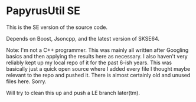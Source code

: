 # PapyrusUtil SE

This is the SE version of the source code.

Depends on Boost, Jsoncpp, and the latest version of SKSE64.

Note: I'm not a C++ programmer. This was mainly all written after Googling basics and then applying the results here as necessary.
I also haven't very reliably kept up my local repo of it for the past 6-ish years. This was basically just a quick open source where I added every file I thought maybe relevant to the repo and pushed it. There is almost certainly old and unused files here. Sorry.

Will try to clean this up and push a LE branch later(tm).
